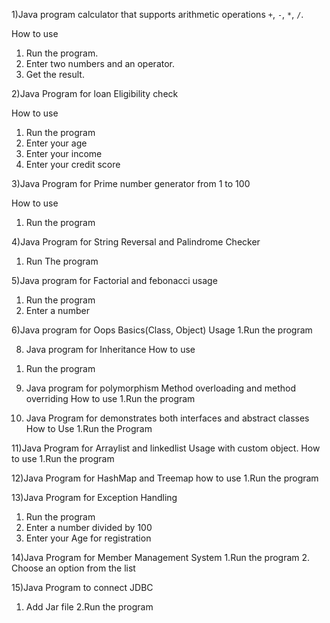 1)Java program calculator that supports arithmetic operations `+`, `-`, `*`, `/`.

How to use
1. Run the program.
2. Enter two numbers and an operator.
3. Get the result.


2)Java Program for loan Eligibility check

How to use
1. Run the program
2. Enter your age
3. Enter your income
4. Enter your credit score

3)Java Program for Prime number generator from 1 to 100

How to use
1. Run the program

4)Java Program for String Reversal and Palindrome Checker
1. Run The program

5)Java program for Factorial and febonacci 
usage
1. Run the program
2. Enter a number

6)Java program for Oops Basics(Class, Object)
Usage
1.Run the program

8) Java program for Inheritance
How to use
1. Run the program

9) Java program for polymorphism Method overloading and method overriding
How to use
1.Run the program

10) Java Program for demonstrates both interfaces and abstract classes
How to Use
1.Run the Program

11)Java Program for Arraylist and linkedlist Usage with custom object.
How to use
1.Run the program

12)Java Program for HashMap and Treemap
how to use
1.Run the program

13)Java Program for Exception Handling
1. Run the program
2. Enter a number divided by 100
3. Enter your Age for registration

14)Java Program for Member Management System
1.Run the program
2. Choose an option from the list

15)Java Program to connect JDBC
1. Add Jar file
2.Run the program